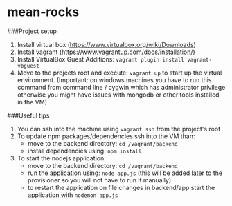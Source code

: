 # mean-rocks

###Project setup

1. Install virtual box (https://www.virtualbox.org/wiki/Downloads)
2. Install vagrant (https://www.vagrantup.com/docs/installation/)
3. Install VirtualBox Guest Additions: `vagrant plugin install vagrant-vbguest`
4. Move to the projects root and execute: `vagrant up` to start up the virtual environment. (Important: on windows machines you have to run this command from command line / cygwin which has administrator privilege otherwise you might have issues with mongodb or other tools installed in the VM)

###Useful tips
1. You can ssh into the machine using `vagrant ssh` from the project's root
2. To update npm packages/dependencies ssh into the VM than:
	* move to the backend directory: `cd /vagrant/backend`
	* install dependencies using: `npm install`
3. To start the nodejs application: 
	* move to the backend directory: `cd /vagrant/backend`
	* run the application using: `node app.js` (this will be added later to the provisioner so you will not have to run it manually)
	* to restart the application on file changes in backend/app start the application with `nodemon app.js`